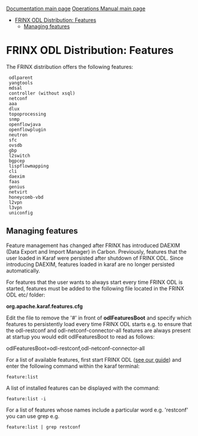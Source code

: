 [Documentation main page](https://frinxio.github.io/Frinx-docs/)
[Operations Manual main page](https://frinxio.github.io/Frinx-docs/FRINX_ODL_Distribution/Carbon/operations_manual.html)
<!-- TOC -->

- [FRINX ODL Distribution: Features](#frinx-odl-distribution-features)
    - [Managing features](#managing-features)

<!-- /TOC -->

# FRINX ODL Distribution: Features

The FRINX distribution offers the following features:

     odlparent
     yangtools
     mdsal
     controller (without xsql)
     netconf
     aaa
     dlux
     topoprocessing
     snmp
     openflowjava
     openflowplugin
     neutron
     sfc
     ovsdb
     gbp
     l2switch
     bgpcep
     lispflowmapping
     cli
     daexim
     faas
     genius
     netvirt
     honeycomb-vbd
     l2vpn
     l3vpn
     uniconfig

## Managing features
Feature management has changed after FRINX has introduced DAEXIM (Data Export and Import Manager) in Carbon. Previously, features that the user loaded in Karaf were persisted after shutdown of FRINX ODL. Since introducing DAEXIM, features loaded in karaf are no longer persisted automatically.

For features that the user wants to always start every time FRINX ODL is started, features must be added to the following file located in the FRINX ODL etc/ folder:

**org.apache.karaf.features.cfg**

Edit the file to remove the '#' in front of **odlFeaturesBoot** and specify which features to persistently load every time FRINX ODL starts e.g. to ensure that the odl-restconf and odl-netconf-connector-all features are always present at startup you would edit odlFeaturesBoot to read as follows:

odlFeaturesBoot=odl-restconf,odl-netconf-connector-all

For a list of available features, first start FRINX ODL ([see our guide](running-frinx-odl-after-activation)) and enter the following command within the karaf terminal:

    feature:list

A list of installed features can be displayed with the command:

    feature:list -i

For a list of features whose names include a particular word e.g. 'restconf' you can use grep e.g.

    feature:list | grep restconf
